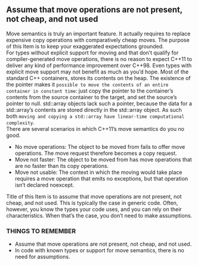 ## Assume that move operations are not present, not cheap, and not used
Move semantics is truly an important feature. It actually requires to replace expensive copy operations with comparatively cheap moves. The purpose of this Item is to keep your exaggerated expectations grounded.     
For types without explicit support for moving and that don’t qualify for compiler-generated move operations, there is no reason to expect C++11 to deliver any kind of performance improvement over C++98. Even types with explicit move support may not benefit as much as you’d hope. Most of the standard C++ containers, stores its contents on the heap. The existence of the pointer makes it `possible to move the contents of an entire container in constant time`: just copy the pointer to the container’s contents from the source container to the target, and set the source’s pointer to null. std::array objects lack such a pointer, because the data for a std::array’s contents are stored directly in the std::array object. As such both `moving and copying a std::array have linear-time computational complexity`.  
There are several scenarios in which C++11’s move semantics do you no good. 
* No move operations: The object to be moved from fails to offer move operations. The move request therefore becomes a copy request.
* Move not faster: The object to be moved from has move operations that are no faster than its copy operations.
* Move not usable: The context in which the moving would take place requires a move operation that emits no exceptions, but that operation isn’t declared noexcept.     

Title of this Item is to assume that move operations are not present, not cheap, and not used. This is typically the case in generic code. Often, however, you know the types your code uses, and you can rely on their characteristics. When that’s the case, you don’t need to make assumptions. 
### THINGS TO REMEMBER
* Assume that move operations are not present, not cheap, and not used.
* In code with known types or support for move semantics, there is no need for assumptions.